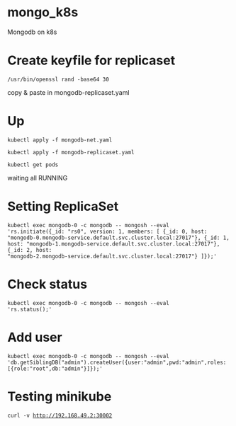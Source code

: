 # mongo_k8s
Mongodb on k8s

# Create keyfile for replicaset
<code>/usr/bin/openssl rand -base64 30</code>

copy & paste in mongodb-replicaset.yaml

# Up 
<code>kubectl apply -f mongodb-net.yaml</code>

<code>kubectl apply -f mongodb-replicaset.yaml</code>

<code>kubectl get pods</code>

waiting all RUNNING

# Setting ReplicaSet
<code>kubectl exec mongodb-0 -c mongodb -- mongosh --eval 'rs.initiate({_id: "rs0", version: 1, members: [ {_id: 0, host: "mongodb-0.mongodb-service.default.svc.cluster.local:27017"}, {_id: 1, host: "mongodb-1.mongodb-service.default.svc.cluster.local:27017"}, {_id: 2, host: "mongodb-2.mongodb-service.default.svc.cluster.local:27017"} ]});'
</code>

# Check status
<code>kubectl exec mongodb-0 -c mongodb -- mongosh --eval 'rs.status();'</code>

# Add user
<code>kubectl exec mongodb-0 -c mongodb -- mongosh --eval 'db.getSiblingDB("admin").createUser({user:"admin",pwd:"admin",roles:[{role:"root",db:"admin"}]});'</code>



# Testing minikube
<code>curl -v http://192.168.49.2:30002</code>
